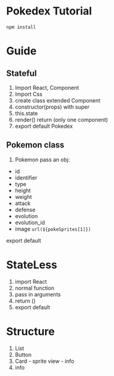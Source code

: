 # Pokedex Tutorial

```
npm install

```

# Guide

## Stateful

1. Import React, Component
2. Import Css
3. create class extended Component
4. constructor(props) with super
5. this.state
5. render() return (only one component)
6. export default Pokedex

## Pokemon class

1. Pokemon pass an obj:

* id
* identifier
* type
* height
* weight
* attack
* defense
* evolution
* evolution_id
* image `url(${pokeSprites[1]})`

export default

# StateLess

1. import React
2. normal function
3. pass in arguments
4. return ()
5. export default

# Structure

1. List
2. Button
3. Card - sprite view - info
4. info

